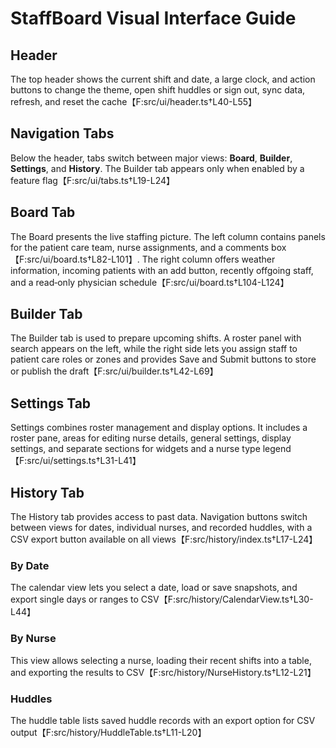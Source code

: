# StaffBoard Visual Interface Guide

## Header
The top header shows the current shift and date, a large clock, and action buttons to change the theme, open shift huddles or sign out, sync data, refresh, and reset the cache【F:src/ui/header.ts†L40-L55】

## Navigation Tabs
Below the header, tabs switch between major views: **Board**, **Builder**, **Settings**, and **History**. The Builder tab appears only when enabled by a feature flag【F:src/ui/tabs.ts†L19-L24】

## Board Tab
The Board presents the live staffing picture. The left column contains panels for the patient care team, nurse assignments, and a comments box【F:src/ui/board.ts†L82-L101】. The right column offers weather information, incoming patients with an add button, recently offgoing staff, and a read‑only physician schedule【F:src/ui/board.ts†L104-L124】

## Builder Tab
The Builder tab is used to prepare upcoming shifts. A roster panel with search appears on the left, while the right side lets you assign staff to patient care roles or zones and provides Save and Submit buttons to store or publish the draft【F:src/ui/builder.ts†L42-L69】

## Settings Tab
Settings combines roster management and display options. It includes a roster pane, areas for editing nurse details, general settings, display settings, and separate sections for widgets and a nurse type legend【F:src/ui/settings.ts†L31-L41】

## History Tab
The History tab provides access to past data. Navigation buttons switch between views for dates, individual nurses, and recorded huddles, with a CSV export button available on all views【F:src/history/index.ts†L17-L24】

### By Date
The calendar view lets you select a date, load or save snapshots, and export single days or ranges to CSV【F:src/history/CalendarView.ts†L30-L44】

### By Nurse
This view allows selecting a nurse, loading their recent shifts into a table, and exporting the results to CSV【F:src/history/NurseHistory.ts†L12-L21】

### Huddles
The huddle table lists saved huddle records with an export option for CSV output【F:src/history/HuddleTable.ts†L11-L20】

